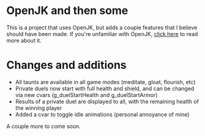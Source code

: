 # OpenJK and then some

This is a project that uses OpenJK, but adds a couple features that I believe should have been made. If you're unfamiliar with OpenJK, [click here](https://github.com/JACoders/OpenJK/blob/master/README.md) to read more about it.

# Changes and additions

* All taunts are available in all game modes (meditate, gloat, flourish, etc)
* Private duels now start with full health and shield, and can be changed via new cvars (g_duelStartHealth and g_duelStartArmor)
* Results of a private duel are displayed to all, with the remaining health of the winning player
* Added a cvar to toggle idle animations (personal annoyance of mine)

A couple more to come soon.
